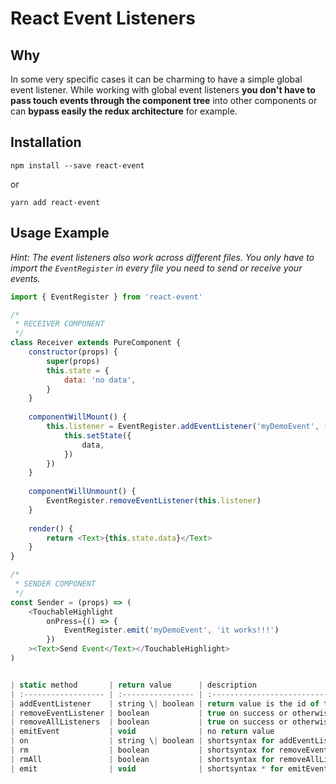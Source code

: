 # React Event Listeners


## Why

In some very specific cases it can be charming to have a simple global event listener. While working with global event listeners **you don't have to pass touch events through the component tree** into other components or can **bypass easily the redux architecture** for example.

## Installation

```
npm install --save react-event
```

or

```
yarn add react-event
```

## Usage Example

*Hint: The event listeners also work across different files. You only have to import the ```EventRegister``` in every file you need to send or receive your events.*

```javascript
import { EventRegister } from 'react-event'

/*
 * RECEIVER COMPONENT
 */
class Receiver extends PureComponent {
    constructor(props) {
        super(props)
        this.state = {
            data: 'no data',
        }
    }
    
    componentWillMount() {
        this.listener = EventRegister.addEventListener('myDemoEvent', (data) => {
            this.setState({
                data,
            })
        })
    }
    
    componentWillUnmount() {
        EventRegister.removeEventListener(this.listener)
    }
    
    render() {
        return <Text>{this.state.data}</Text>
    }
}

/*
 * SENDER COMPONENT
 */
const Sender = (props) => (
    <TouchableHighlight
        onPress={() => {
            EventRegister.emit('myDemoEvent', 'it works!!!')
        })
    ><Text>Send Event</Text></TouchableHighlight>
)


| static method       | return value      | description                                                    |
| :------------------ | :---------------- | :------------------------------------------------------------- |
| addEventListener    | string \| boolean | return value is the id of the event listener or false on error |
| removeEventListener | boolean           | true on success or otherwise false                                |
| removeAllListeners  | boolean           | true on success or otherwise false                                |
| emitEvent           | void              | no return value                                                |
| on                  | string \| boolean | shortsyntax for addEventListener                             |
| rm                  | boolean           | shortsyntax for removeEventListener                          |
| rmAll               | boolean           | shortsyntax for removeAllListeners                           |
| emit                | void              | shortsyntax * for emitEvent                                    |
